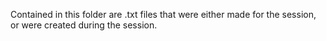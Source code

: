 Contained in this folder are .txt files that were either made for the session, 
or were created during the session.
